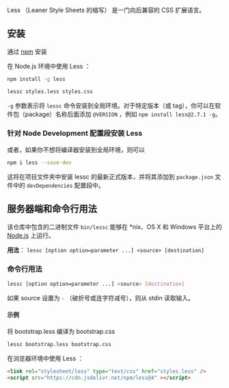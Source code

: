 

Less （Leaner Style Sheets 的缩写） 是一门向后兼容的 CSS 扩展语言。



## 安装

通过 [npm](https://www.npmjs.org/) 安装

在 Node.js 环境中使用 Less ：

```bash
npm install -g less

lessc styles.less styles.css
```

`-g` 参数表示将 `lessc` 命令安装到全局环境。对于特定版本（或 tag），你可以在软件包（package）名称后面添加 `@VERSION` ，例如 `npm install less@2.7.1 -g`。

### 针对 Node Development 配置段安装 Less

或者，如果你不想将编译器安装到全局环境，则可以

```bash
npm i less --save-dev
```

这将在项目文件夹中安装 lessc 的最新正式版本，并将其添加到 `package.json` 文件中的 `devDependencies` 配置段中。

## 服务器端和命令行用法

该仓库中包含的二进制文件 `bin/lessc` 能够在 *nix、OS X 和 Windows 平台上的 [Node.js](http://nodejs.org/) 上运行。

**用法**： `lessc [option option=parameter ...] <source> [destination]`

### 命令行用法

```bash
lessc [option option=parameter ...] <source> [destination]
```

如果 source 设置为 `-` （破折号或连字符减号），则从 stdin 读取输入。

#### 示例

将 bootstrap.less 编译为 bootstrap.css

```bash
lessc bootstrap.less bootstrap.css
```



在浏览器环境中使用 Less ：

```html
<link rel="stylesheet/less" type="text/css" href="styles.less" />
<script src="https://cdn.jsdelivr.net/npm/less@4" ></script>
```





